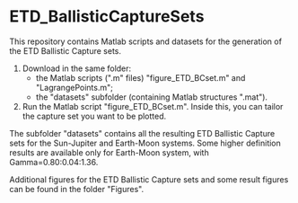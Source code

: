 # ETD_BallisticCaptureSets
This repository contains Matlab scripts and datasets for the generation of the ETD Ballistic Capture sets.

1. Download in the same folder:
   - the Matlab scripts (".m" files) "figure_ETD_BCset.m" and "LagrangePoints.m";
   - the "datasets" subfolder (containing Matlab structures ".mat").
2. Run the Matlab script "figure_ETD_BCset.m". Inside this, you can tailor the capture set you want to be plotted.

The subfolder "datasets" contains all the resulting ETD Ballistic Capture sets for the Sun-Jupiter and Earth-Moon systems. Some higher definition results are available only for Earth-Moon system, with Gamma=0.80:0.04:1.36.

Additional figures for the ETD Ballistic Capture sets and some result figures can be found in the folder "Figures".
